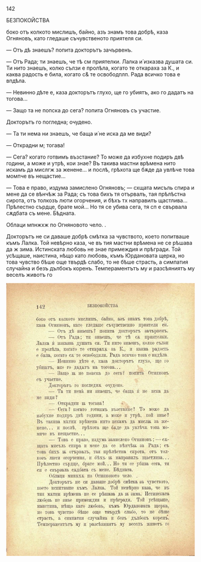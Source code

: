 ﻿142

БЕЗПОКОЙСТВА

боко отъ колкото мислишъ, байно, азъ знамъ това добрѣ, каза Огняновъ, като гледаше съчувственото приятеля си.

— Отъ дѣ знаешъ? попита докторътъ зачървенъ.

— Отъ Рада; ти знаешъ, че тѣ см приятелки. Лалка и́ изказва душата си. Ти нито знаешъ, колко сълзи е пролѣла, когато те откараха за К., и каква радость е била, когато с& те освободплп. Рада всичко това е впдѣла.

— Невинно дѣте е, каза докторътъ глухо, ще го убиятъ, ако го дадатъ на тогова...

— Защо та не попска до сега? попита Огняновъ съ участие.

Докторътъ го погледна; очудено.

— Та ти нема ни знаешъ, че баща и́ не иска да ме види?

— Открадни м; тогава!

— Сега? когато готвимъ възстание? То може да избухне подиръ двѣ години, а може и утрѣ, кои знае? Въ такива мастни врѣмена нито искамъ да мислгж за женене... и послѣ, грѣхота ще бѫде да увлѣче това момпче въ нещастие...

— Това е право, издума замислено Огняновъ; — схщата мисъль спира и мене да се вѣнчѣж за Рада; съ това бихъ тя отървалъ, тая прѣлѣстна сирота, отъ толкозъ люти огорчения, и бѣхъ тх направилъ щастлива... Прѣлестно сърдце, брате мой... Но тя се убива сега, тя сп е свървала сѫдбата съ мене. Бѣдната.

Облаци мпнжхж по Огняновото чело. .

Докторътъ не си даваше добрѣ смѣтка за чувството, което попитваше къмъ Лалка. Той невѣрно каза, че въ тия мастни врѣмена не се рѣшава да ж зима. Истинската любовь не знае примеждия и прѣгради. Той усѣщаше, наистина, нѣщо като любовь, къмъ Юрдановата щерка, но това чувство бѣше още твърдѣ слабо, то не бѣше страсть, а симпатия случайна и безъ дълбокъ коренъ. Темпераментътъ му и разсѣяниятъ му веселъ животъ го

![original](../images/161.jpg)

